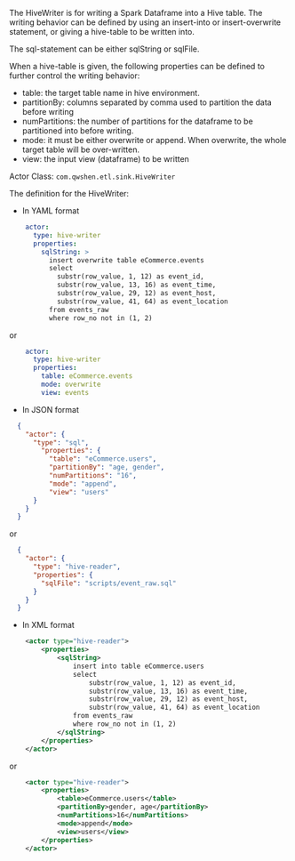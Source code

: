 The HiveWriter is for writing a Spark Dataframe into a Hive table. The writing behavior can be defined by using an insert-into or insert-overwrite statement, or giving a hive-table to be written into.

The sql-statement can be either sqlString or sqlFile.

When a hive-table is given, the following properties can be defined to further control the writing behavior:
- table: the target table name in hive environment.
- partitionBy: columns separated by comma used to partition the data before writing
- numPartitions: the number of partitions for the dataframe to be partitioned into before writing.
- mode: it must be either overwrite or append. When overwrite, the whole target table will be over-written.
- view: the input view (dataframe) to be written

Actor Class: `com.qwshen.etl.sink.HiveWriter`

The definition for the HiveWriter:

- In YAML format
```yaml
    actor:
      type: hive-writer
      properties:
        sqlString: >
          insert overwrite table eCommerce.events
          select
            substr(row_value, 1, 12) as event_id,
            substr(row_value, 13, 16) as event_time,
            substr(row_value, 29, 12) as event_host,
            substr(row_value, 41, 64) as event_location
          from events_raw
          where row_no not in (1, 2)
```
or
```yaml
    actor:
      type: hive-writer
      properties:
        table: eCommerce.events
        mode: overwrite
        view: events
```

- In JSON format
```json
  {
    "actor": {
      "type": "sql",
        "properties": {
          "table": "eCommerce.users",
          "partitionBy": "age, gender",
          "numPartitions": "16",
          "mode": "append",
          "view": "users"
      }
    }
  }
```
or
```json
  {
    "actor": {
      "type": "hive-reader",
      "properties": {
        "sqlFile": "scripts/event_raw.sql"
      }
    }
  }
```

- In XML format
```xml
    <actor type="hive-reader">
        <properties>
            <sqlString>
                insert into table eCommerce.users 
                select
                    substr(row_value, 1, 12) as event_id,
                    substr(row_value, 13, 16) as event_time,
                    substr(row_value, 29, 12) as event_host,
                    substr(row_value, 41, 64) as event_location
                from events_raw
                where row_no not in (1, 2)
            </sqlString>
        </properties>
    </actor>
```
or
```xml
    <actor type="hive-reader">
        <properties>
            <table>eCommerce.users</table>
            <partitionBy>gender, age</partitionBy>
            <numPartitions>16</numPartitions>
            <mode>append</mode>
            <view>users</view>
        </properties>
    </actor>
```
